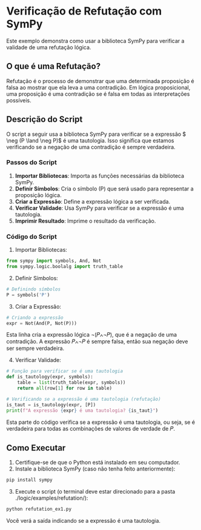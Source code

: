 # Verificação de Refutação com SymPy

Este exemplo demonstra como usar a biblioteca SymPy para verificar a validade de uma refutação lógica.

## O que é uma Refutação?

Refutação é o processo de demonstrar que uma determinada proposição é falsa ao mostrar que ela leva a uma contradição. Em lógica proposicional, uma proposição é uma contradição se é falsa em todas as interpretações possíveis.

## Descrição do Script

O script a seguir usa a biblioteca SymPy para verificar se a expressão $ \neg (P \land \neg P)$ é uma tautologia. Isso significa que estamos verificando se a negação de uma contradição é sempre verdadeira.

### Passos do Script

1. **Importar Bibliotecas**: Importa as funções necessárias da biblioteca SymPy.
2. **Definir Símbolos**: Cria o símbolo \(P\) que será usado para representar a proposição lógica.
3. **Criar a Expressão**: Define a expressão lógica a ser verificada.
4. **Verificar Validade**: Usa SymPy para verificar se a expressão é uma tautologia.
5. **Imprimir Resultado**: Imprime o resultado da verificação.

### Código do Script
1. Importar Bibliotecas:
```python
from sympy import symbols, And, Not
from sympy.logic.boolalg import truth_table
```
2. Definir Símbolos:
```python
# Definindo símbolos
P = symbols('P')
```
3. Criar a Expressão:
```python
# Criando a expressão
expr = Not(And(P, Not(P)))
```
Esta linha cria a expressão lógica ¬(𝑃∧¬𝑃), que é a negação de uma contradição. A expressão 𝑃∧¬𝑃 é sempre falsa, então sua negação deve ser sempre verdadeira.


4. Verificar Validade:
```python
# Função para verificar se é uma tautologia
def is_tautology(expr, symbols):
    table = list(truth_table(expr, symbols))
    return all(row[1] for row in table)

# Verificando se a expressão é uma tautologia (refutação)
is_taut = is_tautology(expr, [P])
print(f"A expressão {expr} é uma tautologia? {is_taut}")
```

Esta parte do código verifica se a expressão é uma tautologia, ou seja, se é verdadeira para todas as combinações de valores de verdade de 𝑃.

## Como Executar

1. Certifique-se de que o Python está instalado em seu computador.
2. Instale a biblioteca SymPy (caso não tenha feito anteriormente):
```bash
pip install sympy
```

3. Execute o script (o terminal deve estar direcionado para a pasta ./logic/examples/refutation/):
```bash
python refutation_ex1.py
```
Você verá a saída indicando se a expressão é uma tautologia.
